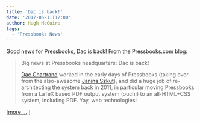 ```yaml
---
title: 'Dac is back!'
date: '2017-05-11T12:00'
author: Hugh McGuire
tags:
  - 'Pressbooks News'
---
```


Good news for Pressbooks, Dac is back! From the Pressbooks.com blog:

> Big news at Pressbooks headquarters: Dac is back!
>
> [Dac Chartrand](http://kizu514.com/blog/author/dac/) worked in the early days of
> Pressbooks (taking over from the also-awesome
> [Janina Szkut](https://www.linkedin.com/in/janinaszkut/)), and did a huge job of
> re-architecting the system back in 2011, in particular moving Pressbooks from a LaTeX
> based PDF output system (ouch!) to an all-HTML+CSS system, including PDF. Yay, web
> technologies!

[[more ...](https://pressbooks.com/blog/dac-is-back/) ]
